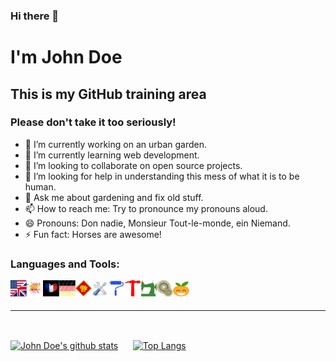 ### Hi there 👋

# I'm John Doe

## This is my GitHub training area

### Please don't take it too seriously!

- 🔭 I’m currently working on an urban garden.
- 🌱 I’m currently learning web development.
- 👯 I’m looking to collaborate on open source projects.
- 🤔 I’m looking for help in understanding this mess of what it is to be human.
- 💬 Ask me about gardening and fix old stuff.
- 📫 How to reach me: Try to pronounce my pronouns aloud.
- 😄 Pronouns: Don nadie, Monsieur Tout-le-monde, ein Niemand.
- ⚡ Fun fact: Horses are awesome!

### Languages and Tools:

<img align="left" alt="english" width="26px" src="./img/us-uk-flag.svg">
<img align="left" alt="spanish" width="26px" src="./img/spanish-flag.svg">
<img align="left" alt="french" width="26px" src="./img/french-flag.svg">
<img align="left" alt="german" width="26px" src="./img/german-flag.svg">
<img align="left" alt="chinese" width="26px" src="./img/chinese.svg">
<img align="left" alt="tools" width="26px" src="./img/tools.svg">
<img align="left" alt="paintbrush" width="26px" height="auto" src="./img/paintbrush.svg">
<img align="left" alt="hammer" width="26px" height="auto" src="./img/hammer.svg">
<img align="left" alt="sewing machine" width="26px" src="./img/sewing-machine.svg">
<img align="left" alt="gears" width="26px" src="./img/gears.svg">
<img align="left" alt="lol" width="26px" src="./img/lol.svg">

<br />
<br />

---

<br />

<a href="https://github.com/anuraghazra/github-readme-stats"><img align="center" src="https://github-readme-stats.vercel.app/api?username=J-JD&show_icons=true&include_all_commits=true&theme=radical&hide_border=false" alt="John Doe's github stats" /></a>
&nbsp;&nbsp;&nbsp;&nbsp;
<a href="https://github.com/anuraghazra/github-readme-stats"><img align="center" src="https://github-readme-stats.vercel.app/api/top-langs/?username=J-JD&layout=compact&theme=radical&hide_border=false" alt="Top Langs" /></a>

